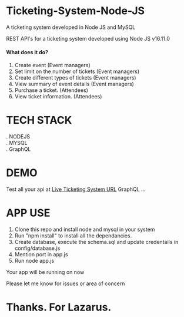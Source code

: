 # Ticketing-System-Node-JS
A ticketing system developed in Node JS and MySQL 

REST API's for a ticketing system developed using Node JS v16.11.0</br>

#### What does it do?
1. Create event (Event managers)
2. Set limit on the number of tickets (Event managers)
3. Create different types of tickets (Event managers)
4. View summary of event details (Event managers)
5. Purchase a ticket. (Attendees)
6. View ticket information. (Attendees)
 
 # TECH STACK
 
  . NODEJS </br>
  . MYSQL </br>
  . GraphQL </br>


 # DEMO
   
   Test all your api at [Live Ticketing System URL](https://lazarus-mwangi.herokuapp.com/)
   GraphQL ... 
   
  # APP USE
  
  1. Clone this repo and install node and mysql in your system </br>
  2. Run "npm install" to install all the dependancies. </br>
  3. Create database, execute the schema.sql and update credentails in config/database.js </br>
  4. Mention port in app.js</br>
  5. Run node app.js </br>

  Your app will be running on now
  
   Please let me know for issues or area of concern
  
   # Thanks. For Lazarus.

 
 

